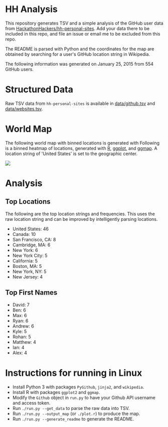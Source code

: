 # HH Analysis

This repository generates TSV and a simple analysis of the
GitHub user data from
[HackathonHackers/hh-personal-sites](https://github.com/HackathonHackers/hh-personal-sites).
Add your data there to be included in this repo,
and file an issue or email me to be excluded from this repo.

The README is parsed with Python and the coordinates for the map
are obtained by searching for a user's GitHub location string
in Wikipedia.

The following information was generated on January 25, 2015
from 554 GitHub users.

# Structured Data
Raw TSV data from `hh-personal-sites` is available in
[data/github.tsv](https://github.com/bamos/hh-analysis/blob/master/data/github.tsv)
and
[data/websites.tsv](https://github.com/bamos/hh-analysis/blob/master/data/websites.tsv).

# World Map
The following world map with binned locations is generated with
Following is a binned heatmap of locations, generated with
[R](http://r-project.org), [ggplot](http://ggplot2.org),
and [ggmap](http://cran.r-project.org/web/packages/ggmap/ggmap.pdf).
A location string of 'United States' is set to the geographic center.

![](https://raw.githubusercontent.com/bamos/hh-github-analysis/master/plots/map.png)

# Analysis
## Top Locations

The following are the top location strings and frequencies.
This uses the raw location string and can be improved
by intelligently parsing locations.


  + United States: 46
  + Canada: 10
  + San Francisco, CA: 8
  + Cambridge, MA: 6
  + New York: 6
  + New York City: 5
  + California: 5
  + Boston, MA: 5
  + New York, NY: 5
  + New Jersey: 4

## Top First Names


  + David: 7
  + Ben: 6
  + Max: 6
  + Ryan: 6
  + Andrew: 6
  + Kyle: 5
  + Rohan: 5
  + Matthew: 4
  + Ian: 4
  + Alex: 4

# Instructions for running in Linux

+ Install Python 3 with packages `PyGithub`, `jinja2`, and `wikipedia`.
+ Install R with packages `ggplot2` and `ggmap`.
+ Modify the `Github` object in `run.py` to have your Github
  API username and access token.
+ Run `./run.py --get_data` to parse the raw data into TSV.
+ Run `./run.py --output_map` (or `./plot.r`) to produce the map.
+ Run `./run.py --generate_readme` to generate the README.